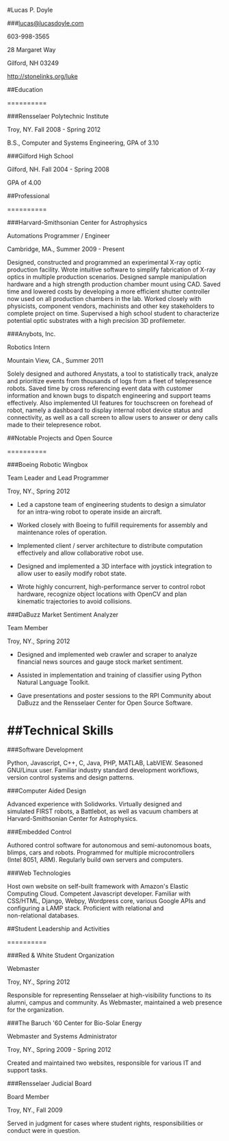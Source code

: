#Lucas P. Doyle

###lucas@lucasdoyle.com

603-998-3565

28 Margaret Way

Gilford, NH 03249

http://stonelinks.org/luke



##Education

==========



###Rensselaer Polytechnic Institute

Troy, NY. Fall 2008 - Spring 2012

B.S., Computer and Systems Engineering, GPA of 3.10



###Gilford High School

Gilford, NH. Fall 2004 - Spring 2008

GPA of 4.00



##Professional

==========



###Harvard-Smithsonian Center for Astrophysics

Automations Programmer / Engineer

Cambridge, MA., Summer 2009 - Present

Designed, constructed and programmed an experimental X-ray optic production facility. Wrote intuitive software to simplify fabrication of X-ray optics in multiple production scenarios. Designed sample manipulation hardware and a high strength production chamber mount using CAD. Saved time and lowered costs by developing a more efficient shutter controller now used on all production chambers in the lab. Worked closely with physicists, component vendors, machinists and other key stakeholders to complete project on time. Supervised a high school student to characterize potential optic substrates with a high precision 3D profilemeter.



###Anybots, Inc.

Robotics Intern

Mountain View, CA., Summer 2011

Solely designed and authored Anystats, a tool to statistically track, analyze and prioritize events from thousands of logs from a fleet of telepresence robots. Saved time by cross referencing event data with customer information and known bugs to dispatch engineering and support teams effectively. Also implemented UI features for touchscreen on forehead of robot, namely a dashboard to display internal robot device status and connectivity, as well as a call screen to allow users to answer or deny calls made to their telepresence robot.



##Notable Projects and Open Source

==========



###Boeing Robotic Wingbox

Team Leader and Lead Programmer

Troy, NY., Spring 2012

 - Led a capstone team of engineering students to design a simulator     
   for an intra-wing robot to operate inside an aircraft. 

 - Worked closely with Boeing to fulfill requirements for assembly and   
   maintenance roles of operation. 

 - Implemented client / server architecture to distribute computation    
   effectively and allow collaborative robot use. 

 - Designed and implemented a 3D interface with joystick integration to  
   allow user to easily modify robot state. 

 - Wrote highly concurrent, high-performance server to control robot     
   hardware, recognize object locations with OpenCV and plan          
   kinematic trajectories to avoid collisions. 



###DaBuzz Market Sentiment Analyzer

Team Member

Troy, NY., Spring 2012

 - Designed and implemented web crawler and scraper to analyze           
   financial news sources and gauge stock market sentiment. 

 - Assisted in implementation and training of classifier using Python    
   Natural Language Toolkit. 

 - Gave presentations and poster sessions to the RPI Community about     
   DaBuzz and the Rensselaer Center for Open Source Software. 



##Technical Skills
==========

###Software Development

Python, Javascript, C++, C, Java, PHP, MATLAB, LabVIEW. Seasoned      
GNU/Linux user. Familiar industry standard development workflows,     
version control systems and design patterns. 



###Computer Aided Design  

Advanced experience with Solidworks. Virtually designed and           
simulated FIRST robots, a Battlebot, as well as vacuum chambers at    
Harvard-Smithsonian Center for Astrophysics. 



###Embedded Control

Authored control software for autonomous and semi-autonomous boats,   
blimps, cars and robots. Programmed for multiple microcontrollers     
(Intel 8051, ARM). Regularly build own servers and computers. 



###Web Technologies

Host own website on self-built framework with Amazon's Elastic        
Computing Cloud. Competent Javascript developer. Familiar with        
CSS/HTML, Django, Webpy, Wordpress core, various Google APIs and      
configuring a LAMP stack. Proficient with relational and              
non-relational databases. 



##Student Leadership and Activities

==========



###Red & White Student Organization

Webmaster

Troy, NY., Spring 2012

Responsible for representing Rensselaer at high-visibility functions to its alumni, campus and community. As Webmaster, maintained a web presence for the organization.



###The Baruch '60 Center for Bio-Solar Energy

Webmaster and Systems Administrator

Troy, NY., Spring 2009 - Spring 2012

Created and maintained two websites, responsible for various IT and support tasks.



###Rensselaer Judicial Board

Board Member

Troy, NY., Fall 2009

Served in judgment for cases where student rights, responsibilities or conduct were in question.





